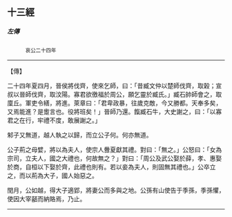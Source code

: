 

## 十三經

##### 左傳
　　　`哀公二十四年`

* * *

【傳】

二十四年夏四月，晉侯將伐齊，使來乞師，曰：「昔臧文仲以楚師伐齊，取榖；宣叔以晉師伐齊，取汶陽。寡君欲徼福於周公，願乞靈於臧氏。」臧石帥師會之，取廩丘。軍吏令繕，將進。萊章曰：「君卑政暴，往歲克敵，今又勝都。天奉多矣，又焉能進？是躗言也。役將班矣！」晉師乃還。餼臧石牛，大史謝之，曰：「以寡君之在行，牢禮不度，敢展謝之。」

邾子又無道，越人執之以歸，而立公子何。何亦無道。

公子荊之母嬖，將以為夫人，使宗人釁夏獻其禮。對曰：「無之。」公怒曰：「女為宗司，立夫人，國之大禮也，何故無之？」對曰：「周公及武公娶於薛，孝、惠娶於商，自桓以下娶於齊，此禮也則有。若以妾為夫人，則固無其禮也。」公卒立之，而以荊為大子，國人始惡之。

閏月，公如越，得大子適郢，將妻公而多與之地。公孫有山使告于季孫，季孫懼，使因大宰嚭而納賂焉，乃止。

* * *

